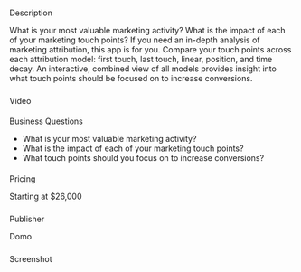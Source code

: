 


####
 Description

What is your most valuable marketing activity? What is the impact of each of your marketing touch points? If you need an in-depth analysis of marketing attribution, this app is for you. Compare your touch points across each attribution model: first touch, last touch, linear, position, and time decay. An interactive, combined view of all models provides insight into what touch points should be focused on to increase conversions.

###
 Video


####
 Business Questions


* What is your most valuable marketing activity?
* What is the impact of each of your marketing touch points?
* What touch points should you focus on to increase conversions?


####
 Pricing

Starting at $26,000

###
 Publisher

Domo

###
 Screenshot

